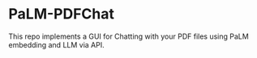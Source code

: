 # PaLM-PDFChat
This repo implements a GUI for Chatting with your PDF files using PaLM embedding and LLM via API.
